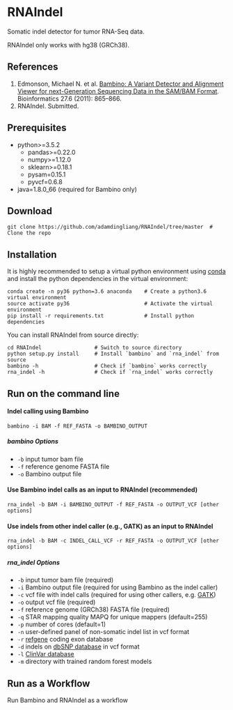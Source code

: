 # RNAIndel
Somatic indel detector for tumor RNA-Seq data.

RNAIndel only works with hg38 (GRCh38).

## References
1. Edmonson, Michael N. et al. [Bambino: A Variant Detector and Alignment Viewer for next-Generation Sequencing Data in 
the SAM/BAM Format](https://www.ncbi.nlm.nih.gov/pmc/articles/PMC3051333/). Bioinformatics 27.6 (2011): 865–866.
2. RNAIndel. Submitted.

## Prerequisites
* python>=3.5.2
    * pandas>=0.22.0
    * numpy>=1.12.0
    * sklearn>=0.18.1
    * pysam=0.15.1
    * pyvcf=0.6.8
* java=1.8.0_66 (required for Bambino only)

## Download
```
git clone https://github.com/adamdingliang/RNAIndel/tree/master  # Clone the repo
```

## Installation
It is highly recommended to setup a virtual python environment using [conda](https://conda.io/docs/) and install 
the python dependencies in the virtual environment:
```
conda create -n py36 python=3.6 anaconda    # Create a python3.6 virtual environment
source activate py36                        # Activate the virtual environment
pip install -r requirements.txt             # Install python dependencies
```

You can install RNAIndel from source directly:
```
cd RNAIndel                 # Switch to source directory
python setup.py install     # Install `bambino` and `rna_indel` from source
bambino -h                  # Check if `bambino` works correctly
rna_indel -h                # Check if `rna_indel` works correctly
```

## Run on the command line
#### Indel calling using Bambino
```
bambino -i BAM -f REF_FASTA -o BAMBINO_OUTPUT
```
##### bambino Options
* ```-b``` input tumor bam file
* ```-f``` reference genome FASTA file
* ```-o``` Bambino output file

#### Use Bambino indel calls as an input to RNAIndel (recommended)
```
rna_indel -b BAM -i BAMBINO_OUTPUT -f REF_FASTA -o OUTPUT_VCF [other options]
```
#### Use indels from other indel caller (e.g., GATK) as an input to RNAIndel
```
rna_indel -b BAM -c INDEL_CALL_VCF -r REF_FASTA -o OUTPUT_VCF [other options]
```
##### rna_indel Options
* ```-b``` input tumor bam file (required)
* ```-i``` Bambino output file (required for using Bambino as the indel caller)
* ```-c``` vcf file with indel calls (required for using other callers, e.g. [GATK](https://software.broadinstitute.org/gatk/))
* ```-o``` output vcf file (required)
* ```-f``` reference genome (GRCh38) FASTA file (required)
* ```-q``` STAR mapping quality MAPQ for unique mappers (default=255)
* ```-p``` number of cores (default=1)
* ```-n``` user-defined panel of non-somatic indel list in vcf format
* ```-r``` [refgene](https://www.ncbi.nlm.nih.gov/refseq/) coding exon database
* ```-d``` indels on [dbSNP database](https://www.ncbi.nlm.nih.gov/snp) in vcf format
* ```-l``` [ClinVar database](https://www.ncbi.nlm.nih.gov/clinvar/)
* ```-m``` directory with trained random forest models

## Run as a Workflow
Run Bambino and RNAIndel as a workflow

